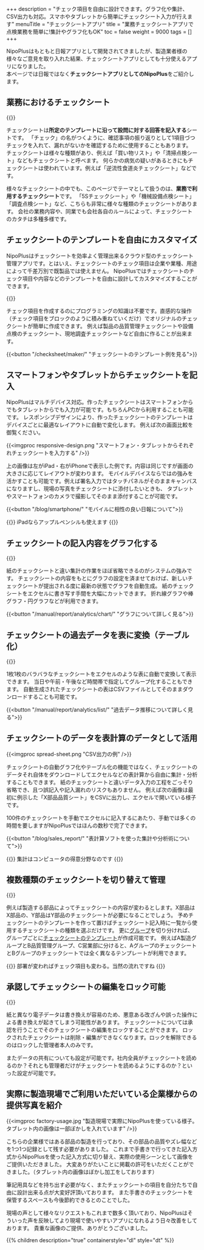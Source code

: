 +++
description = "チェック項目を自由に設計できます。グラフ化や集計、CSV出力も対応。スマホやタブレットから簡単にチェックシート入力が行えます"
menuTitle = "チェックシートアプリ"
title = "業務チェックシートアプリで点検業務を簡単に!集計やグラフ化もOK"
toc = false
weight = 9000
tags = []
+++

NipoPlusはもともと日報アプリとして開発されてきましたが、製造業者様の様々なご意見を取り入れた結果、チェックシートアプリとしても十分使えるアプリになりました。  
本ページでは日報ではなく**チェックシートアプリとしてのNipoPlus**をご紹介します。

## 業務におけるチェックシート

{{<icatch filename="check-sheet-app" msg="繰り返し使える チェックシートApp" title="業務用チェックシートアプリ" fontsize="30px" alice="ok" >}}

チェックシートは**所定のテンプレートに沿って設問に対する回答を記入する**シートです。
「チェック」の名がつくように、確認事項の振り返りとして1項目づつチェックを入れて、漏れがないかを確認するために使用することもあります。
チェックシートは様々な種類があり、例えば「買い物リスト」や「清掃点検シート」などもチェックシートと呼べます。
何らかの病気の疑いがあるときにもチェックシートは使われています。例えば「逆流性食道炎チェックシート」などです。

様々なチェックシートの中でも、このページでテーマとして扱うのは、**業務で利用するチェックシート**です。
「5Sチェックシート」や「機械設備点検シート」「調査点検シート」など、こちらも非常に様々な種類のチェックシートがあります。
会社の業務内容や、同業でも会社各自のルールによって、チェックシートのカタチは多種多様です。


## チェックシートのテンプレートを自由にカスタマイズ

NipoPlusはチェックシートを効率よく管理出来るクラウド型のチェックシート管理アプリです。とはいえ、チェックシートのチェック項目は企業や業種、用途によって千差万別で既製品では使えません。
NipoPlusではチェックシートのチェック項目や内容などのテンプレートを自由に設計してカスタマイズすることができます。

{{<icatch filename="check-sheet-template" msg="例えば5Sシート 色々自由に作れます" title="テンプレートを自由にカスタマイズしてオリジナルのチェックシートが作れます" fontsize="30px" alice="guide" >}}

チェック項目を作成するのにプログラミングの知識は不要です。直感的な操作（チェック項目をブロックのように積み重ねていくだけ）でオリジナルのチェックシートが簡単に作成できます。
例えば製品の品質管理チェックシートや設備点検のチェックシート、現地調査チェックシートなど自由に作ることが出来ます。


{{<button "/checksheet/maker/" "チェックシートのテンプレート例を見る">}}

## スマートフォンやタブレットからチェックシートを記入

NipoPlusはマルチデバイス対応。作ったチェックシートはスマートフォンからでもタブレットからでも入力が可能です。もちろんPCから利用することも可能です。
レスポンシブデザインにより、作ったチェックシートのテンプレートはデバイスごとに最適なレイアウトに自動で変化します。
例えば次の画面比較を御覧ください。

{{<imgproc responsive-design.png "スマートフォン・タブレットからそれぞれチェックシートを入力する" />}}

上の画像は左がiPad・右がiPhoneで表示した例です。内容は同じですが画面の大きさに応じてレイアウトが変わります。
モバイルデバイスならではの強みを活かすことも可能です。例えば署名入力ではタッチパネルがそのままキャンバスになりますし、現場の写真をチェックシートに添付したいときも、
タブレットやスマートフォンのカメラで撮影してそのまま添付することが可能です。

{{<button "/blog/smartphone/" "モバイルに相性の良い日報について">}}


{{<alice pos="right" icon="tablet">}}
iPadならアップルペンシルも使えます
{{</alice>}}

## チェックシートの記入内容をグラフ化する

{{<icatch filename="check-sheet-charts" msg="チェックシートデータを その場でグラフ化" title="エクセルを使わなくてもチェックシートのデータを即座にグラフ化できます" fontsize="30px" alice="pc" >}}

紙のチェックシートと違い集計の作業をほぼ省略できるのがシステムの強みです。
チェックシートの内容をもとにグラフの設定を済ませておけば、新しいチェックシートが提出される度に最新の状態でグラフを自動生成。
紙のチェックシートをエクセルに書き写す手間を大幅にカットできます。
折れ線グラフや棒グラフ・円グラフなどが利用できます。

{{<button "/manual/report/analytics/chart/" "グラフについて詳しく見る">}}

## チェックシートの過去データを表に変換（テーブル化）

{{<icatch filename="data-table" msg="過去との比較も簡単 もちろん自動です" title="これまでのチェックシートデータを一覧表に自動で変換します" fontsize="30px" alice="here" >}}

1枚1枚のバラバラなチェックシートをエクセルのような表に自動で変換して表示できます。
当日や午前・午後など時間帯で指定してグループ化することもできます。
自動生成されたチェックシートの表はCSVファイルとしてそのままダウンロードすることも可能です。

{{<button "/manual/report/analytics/list/" "過去データ推移について詳しく見る">}}

## チェックシートのデータを表計算のデータとして活用

{{<imgproc spread-sheet.png "CSV出力の例" />}}

チェックシートの自動グラフ化やテーブル化の機能ではなく、チェックシートのデータそれ自体をダウンロードしてエクセルなどの表計算から自由に集計・分析することもできます。
紙のチェックシートと違いデータ入力の工程をごっそり省略でき、且つ誤記入や記入漏れのリスクもありません。
例えば次の画像は最初に例示した「X部品品質シート」をCSVに出力し、エクセルで開いている様子です。

100件のチェックシートを手動でエクセルに記入するにあたり、手動では多くの時間を要しますがNipoPlusではほんの数秒で完了できます。

{{<button "/blog/sales_report/" "表計算ソフトを使った集計や分析術について">}}



{{<alice pos="right" icon="ok">}}
集計はコンピュータの得意分野なのです
{{</alice>}}

## 複数種類のチェックシートを切り替えて管理

{{<icatch filename="select-check-sheet-template" msg="複数のチェックシート 切り替えて利用可能" title="テンプレートを予め作成しておけば切り替えて利用が可能です" fontsize="30px" alice="here" >}}

例えば製造する部品によってチェックシートの内容が変わるとします。X部品はX部品の、Y部品はY部品のチェックシートが必要になることでしょう。
予めチェックシートのテンプレートを作って置けばチェックシート記入時に一覧から使用するチェックシートの種類を選ぶだけです。
更に[グループ](/manual/org/groupsetting/make/)を切り分ければ、グループごとに[チェックシートのテンプレート](/manual/org/groupsetting/template/make/)が作成可能です。
例えばA製造グループとB品質管理グループ、C営業部に分けると、AグループのチェックシートとBグループのチェックシートでは全く異なるテンプレートが利用できます。

{{<alice pos="right" icon="guide">}}
部署が変わればチェック項目も変わる。当然の流れですね
{{</alice>}}

## 承認してチェックシートの編集をロック可能

{{<icatch filename="check-sheet-data-lock" msg="捺印しデータをロック 改ざんの抑制・防止" title="チェックシートのデータをロックする" fontsize="30px" alice="shield" >}}

紙と異なり電子データは書き換えが容易のため、悪意ある改ざんや誤った操作による書き換えが起きてしまう可能性があります。
チェックシートについては承認を行うことでそのチェックシートの編集をロックすることができます。
ロックされたチェックシートは削除・編集ができなくなります。ロックを解除できるのはロックした管理者本人のみです。

またデータの共有についても設定が可能です。社内全員がチェックシートを読めるのか？それとも管理者だけがチェックシートを読めるようにするのか？といった設定が可能です。

## 実際に製造現場でご利用いただいている企業様からの提供写真を紹介

{{<imgproc factory-usage.jpg "製造現場で実際にNipoPlusを使っている様子。タブレット内の画像は一部ぼかしを入れています" />}}

こちらの企業様ではある部品の製造を行っており、その部品の品質やズレ幅などを1つ1つ記録として残す必要がありました。
これまで手書きで行ってきた記入方式からNipoPlusを使った記入方式に切り替え、実際の使用シーンとして画像をご提供いただきました。
大変ありがたいことに掲載の許可をいただくことができました。（タブレット内の画像はぼかし加工をしております）

筆記用具などを持ち出す必要がなく、またチェックシートの項目を自分たちで自由に設計出来る点が大変好評頂いております。
また手書きのチェックシートを保管するスペースも今後節約できるとのことでした。

現場の声として様々なリクエストもこれまで数多く頂いており、NipoPlusはそういった声を反映してより現場で使いやすいアプリになれるよう日々改善をしております。
貴重な画像のご提供、ありがとうございました。

{{% children description="true" containerstyle="dl" style="dt" %}}
